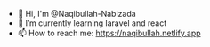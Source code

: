 - 👋 Hi, I'm @Naqibullah-Nabizada
- 🌱 I’m currently learning laravel and react
- 📫 How to reach me: https://naqibullah.netlify.app
<!--
**Naqibullah-Nabizada/Naqibullah-Nabizada** is a ✨ _special_ ✨ repository because its `README.md` (this file) appears on your GitHub profile.

Here are some ideas to get you started:

- 🔭 I’m currently working on ...
- 🌱 I’m currently learning ...
- 👯 I’m looking to collaborate on ...
- 🤔 I’m looking for help with ...
- 💬 Ask me about ...
- 📫 How to reach me: ...
- 😄 Pronouns: ...
- ⚡ Fun fact: ...
-->
